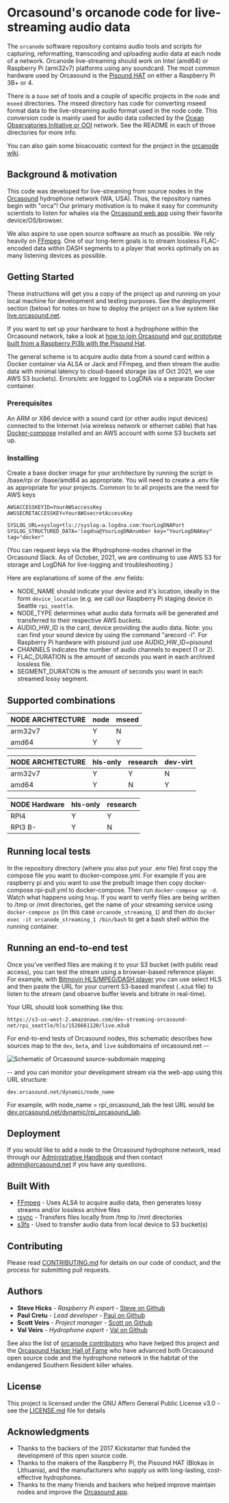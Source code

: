 # Orcasound's orcanode code for live-streaming audio data

The `orcanode` software repository contains audio tools and scripts for capturing, reformatting, transcoding and uploading audio data at each node of a network. Orcanode live-streaming should work on Intel (amd64) or Raspberry Pi (arm32v7) platforms using any soundcard.  The most common hardware used by Orcasound is the [Pisound HAT](https://blokas.io/pisound/) on either a Raspberry Pi 3B+ or 4. 

There is a `base` set of tools and a couple of specific projects in the `node` and `mseed` directories. The mseed directory has code for converting mseed format data to the live-streaming audio format used in the node code. This conversion code is mainly used for audio data collected by the [Ocean Observatories Initiative or OOI](https://oceanobservatories.org/ "OOI") network.  See the README in each of those directories for more info.

You can also gain some bioacoustic context for the project in the [orcanode wiki](https://github.com/orcasound/orcanode/wiki).

## Background & motivation

This code was developed for live-streaming from source nodes in the [Orcasound](http://orcasound.net) hydrophone network (WA, USA). Thus, the repository names begin with "orca"! Our primary motivation is to make it easy for community scientists to listen for whales via the [Orcasound web app](https://live.orcasound.net) using their favorite device/OS/browser.

We also aspire to use open source software as much as possible. We rely heavily on [FFmpeg](https://www.ffmpeg.org/). One of our long-term goals is to stream lossless FLAC-encoded data within DASH segments to a player that works optimally on as many listening devices as possible.

## Getting Started

These instructions will get you a copy of the project up and running on your local machine for development and testing purposes. See the deployment section (below) for notes on how to deploy the project on a live system like [live.orcasound.net](https://live.orcasound.net).

If you want to set up your hardware to host a hydrophone within the Orcasound network, take a look at [how to join Orcasound](http://www.orcasound.net/join/) and [our prototype built from a Raspberry Pi3b with the Pisound Hat](http://www.orcasound.net/2018/04/27/orcasounds-new-live-audio-solution-from-hydrophone-to-headphone-with-a-raspberry-pi-computer-and-hls-dash-streaming-software/).

The general scheme is to acquire audio data from a sound card within a Docker container via ALSA or Jack and FFmpeg, and then stream the audio data with minimal latency to cloud-based storage (as of Oct 2021, we use AWS S3 buckets). Errors/etc are logged to LogDNA via a separate Docker container.

### Prerequisites

An ARM or X86 device with a sound card (or other audio input devices) connected to the Internet (via wireless network or ethernet cable) that has [Docker-compose](https://docs.docker.com/compose/install/) installed and an AWS account with some S3 buckets set up.

### Installing

Create a base docker image for your architecture by running the script in /base/rpi or /base/amd64 as appropriate.  You will need to create a .env file as appropriate for your projects.  Common to to all projects are the need for AWS keys

```
AWSACCESSKEYID=YourAWSaccessKey
AWSSECRETACCESSKEY=YourAWSsecretAccessKey
 
SYSLOG_URL=syslog+tls://syslog-a.logdna.com:YourLogDNAPort
SYSLOG_STRUCTURED_DATA='logdna@YourLogDNAnumber key="YourLogDNAKey" tag="docker"
```

(You can request keys via the #hydrophone-nodes channel in the Orcasound Slack. As of October, 2021, we are continuing to use AWS S3 for storage and LogDNA for live-logging and troubleshooting.)

Here are explanations of some of the .env fields:

* NODE_NAME should indicate your device and it's location, ideally in the form `device_location` (e.g. we call our Raspberry Pi staging device in Seattle `rpi_seattle`. 
* NODE_TYPE determines what audio data formats will be generated and transferred to their respective AWS buckets. 
* AUDIO_HW_ID is the card, device providing the audio data. Note: you can find your sound device by using the command "arecord -l".  For Raspberry Pi hardware with pisound just use AUDIO_HW_ID=pisound
* CHANNELS indicates the number of audio channels to expect (1 or 2). 
* FLAC_DURATION is the amount of seconds you want in each archived lossless file. 
* SEGMENT_DURATION is the amount of seconds you want in each streamed lossy segment.


## Supported combinations


| NODE ARCHITECTURE | node | mseed |
|-------------------|------|-------|
| arm32v7           |  Y   |  N    |
| amd64             |  Y   |  Y    |



| NODE ARCHITECTURE | hls-only | research | dev-virt |
|-------------------|----------|----------|----------|
| arm32v7           | Y        | Y        | N        |
| amd64             | Y        | N        | Y        |



| NODE Hardware     | hls-only | research |
|-------------------|----------|----------|
| RPI4              | Y        | Y        |
| RPI3 B-           | Y        | N        |



## Running local tests

In the repository directory (where you also put your .env file) first copy the compose file you want to docker-compose.yml.  For example if you are raspberry pi and you want to use the prebuilt image then copy docker-compose.rpi-pull.yml to docker-compose.  Then run `docker-compose up -d`. Watch what happens using `htop`. If you want to verify files are being written to /tmp or /mnt directories, get the name of your streaming service using `docker-compose ps` (in this case `orcanode_streaming_1`) and then do `docker exec -it orcanode_streaming_1 /bin/bash` to get a bash shell within the running container.

## Running an end-to-end test

Once you've verified files are making it to your S3 bucket (with public read access), you can test the stream using a browser-based reference player.  For example, with [Bitmovin HLS/MPEG/DASH player](https://bitmovin.com/demos/stream-test?format=hls&manifest=) you can use select HLS and then paste the URL for your current S3-based manifest (`.m3u8` file) to listen to the stream (and observe buffer levels and bitrate in real-time).

Your URL should look something like this:
```
https://s3-us-west-2.amazonaws.com/dev-streaming-orcasound-net/rpi_seattle/hls/1526661120/live.m3u8
```
For end-to-end tests of Orcasound nodes, this schematic describes how sources map to the `dev`, `beta`, and `live` subdomains of orcasound.net --

![Schematic of Orcasound source-subdomain mapping](http://orcasound.net/img/orcasound-app/Orcasound-software-evolution-model.png "Orcasound software evolution model")

-- and you can monitor your development stream via the web-app using this URL structure:

```dev.orcasound.net/dynamic/node_name``` 

For example, with node_name = rpi_orcasound_lab the test URL would be [dev.orcasound.net/dynamic/rpi_orcasound_lab](http://dev.orcasound.net/dynamic/rpi_orcasound_lab).


## Deployment

If you would like to add a node to the Orcasound hydrophone network, read through our [Administrative Handbook](https://github.com/orcasound/.github/wiki#3-administrative-handbook) and then contact admin@orcasound.net if you have any questions. 

## Built With

* [FFmpeg](https://www.ffmpeg.org/) - Uses ALSA to acquire audio data, then generates lossy streams and/or lossless archive files
* [rsync](https://rsync.samba.org/) - Transfers files locally from /tmp to /mnt directories
* [s3fs](https://github.com/s3fs-fuse/s3fs-fuse) - Used to transfer audio data from local device to S3 bucket(s)

## Contributing

Please read [CONTRIBUTING.md](https://github.com/orcasound/orcanode/blob/master/CONTRIBUTING) for details on our code of conduct, and the process for submitting pull requests.

## Authors

* **Steve Hicks** - *Raspberry Pi expert* - [Steve on Github](https://github.com/mcshicks)
* **Paul Cretu** - *Lead developer* - [Paul on Github](https://github.com/paulcretu)
* **Scott Veirs** - *Project manager* - [Scott on Github](https://github.com/scottveirs)
* **Val Veirs** - *Hydrophone expert* - [Val on Github](https://github.com/veirs)

See also the list of [orcanode contributors](https://github.com/orcasound/orcanode/graphs/contributors) who have helped this project and the [Orcasound Hacker Hall of Fame](https://www.orcasound.net/hacker-hall-of-fame/) who have advanced both Orcasound open source code and the hydrophone network in the habitat of the endangered Southern Resident killer whales.

## License

This project is licensed under the GNU Affero General Public License v3.0 - see the [LICENSE.md](LICENSE.md) file for details

## Acknowledgments

* Thanks to the backers of the 2017 Kickstarter that funded the development of this open source code.
* Thanks to the makers of the Raspberry Pi, the Pisound HAT (Blokas in Lithuania), and the manufacturers who supply us with long-lasting, cost-effective hydrophones.
* Thanks to the many friends and backers who helped improve maintain nodes and improve the [Orcasound app](https://github.com/orcasound/orcasite).
